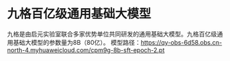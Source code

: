 # 九格百亿级通用基础大模型

九格是由启元实验室联合多家优势单位共同研发的通用基础大模型。九格百亿级通用基础大模型的参数量为8B（80亿）。
模型路径：https://qy-obs-6d58.obs.cn-north-4.myhuaweicloud.com/cpm9g-8b-sft-epoch-2.pt